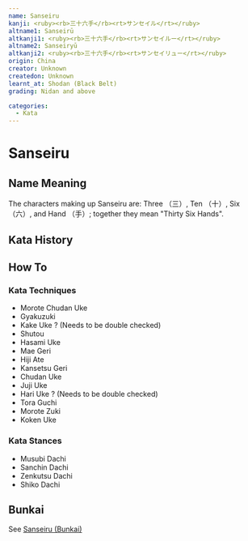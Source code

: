 ```yaml
---
name: Sanseiru
kanji: <ruby><rb>三十六手</rb><rt>サンセイル</rt></ruby>
altname1: Sanseirū
altkanji1: <ruby><rb>三十六手</rb><rt>サンセイルー</rt></ruby>
altname2: Sanseiryū
altkanji2: <ruby><rb>三十六手</rb><rt>サンセイリュー</rt></ruby>
origin: China
creator: Unknown
createdon: Unknown
learnt_at: Shodan (Black Belt)
grading: Nidan and above

categories:
  - Kata
---
```


# Sanseiru

<Infobox/>

## Name Meaning

The characters making up Sanseiru are: Three （三）, Ten （十）, Six （六）, and Hand （手）; together they mean "Thirty Six Hands".

## Kata History

## How To

<Wiki-Video url="https://youtu.be/tCrXO9MQJyk" />

<!-- ### Important Points -->

### Kata Techniques

- Morote Chudan Uke
- Gyakuzuki
- Kake Uke ? (Needs to be double checked)
- Shutou
- Hasami Uke
- Mae Geri
- Hiji Ate
- Kansetsu Geri
- Chudan Uke
- Juji Uke
- Hari Uke ? (Needs to be double checked)
- Tora Guchi
- Morote Zuki
- Koken Uke

### Kata Stances

- Musubi Dachi
- Sanchin Dachi
- Zenkutsu Dachi
- Shiko Dachi

## Bunkai

See [Sanseiru (Bunkai)](/bunkai/sanseiru.md)
